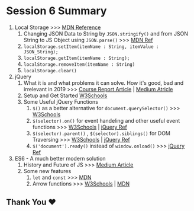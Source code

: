 # Session 6 Summary

1. Local Storage >>> [MDN Reference](https://developer.mozilla.org/en-US/docs/Web/API/Window/localStorage)
    1. Changing JSON Data to String by `JSON.stringify()` and from JSON String to JS Object using `JSON.parse()` >>> [MDN Ref](https://developer.mozilla.org/en-US/docs/Web/JavaScript/Reference/Global_Objects/JSON)
    2. `localStorage.setItem(itemName : String, itemValue : JSON_String);`
    3. `localStorage.getItem(itemName : String);`
    4. `localStorage.removeItem(itemName : String)`
    5. `localStorage.clear()`
2. jQuery
    1. What it is and what problems it can solve. How it's good, bad and irrelevant in 2019 >>> [Course Report Article](https://www.coursereport.com/blog/what-is-jquery) | [Medium Atricle](https://medium.com/@trombino.marco/you-might-not-need-jquery-a-2018-performance-case-study-aa6531d0b0c3)
    2. Setup and Get Started [W3Schools](https://www.w3schools.com/jquery/jquery_get_started.asp)
    3. Some Useful jQuery Functions
        1. `$()` as a better alternative for `document.querySelector()` >>> [W3Schools](https://www.w3schools.com/jquery/jquery_selectors.asp)
        2. `$(selector).on()` for event handeling and other useful event functions >>> [W3Schools](https://www.w3schools.com/jquery/jquery_events.asp) | [jQuery Ref](https://api.jquery.com/on/)
        3. `$(selector).parent()` , `$(selector).siblings()` for DOM Traversing >>> [W3Schools](https://www.w3schools.com/jquery/jquery_traversing.asp) | [jQuery Ref](https://api.jquery.com/category/traversing/)
        4. `$('document').ready()` instead of `window.onload()` >>> [jQuery Ref](https://api.jquery.com/ready/#ready-handler)
3. ES6 - A much better modern solution
    1. History and Future of JS >>> [Medium Article](https://medium.com/@madasamy/javascript-brief-history-and-ecmascript-es6-es7-es8-features-673973394df4)
    2. Some new features
        1. `let` and `const` >>> [MDN](https://developer.mozilla.org/en-US/docs/Web/JavaScript/Guide/Grammar_and_types#Declarations)
        2. Arrow functions >>> [W3Schools](https://www.w3schools.com/js/js_arrow_function.asp) | [MDN](https://developer.mozilla.org/en-US/docs/Web/JavaScript/Reference/Functions/Arrow_functions)

## Thank You :heart:
